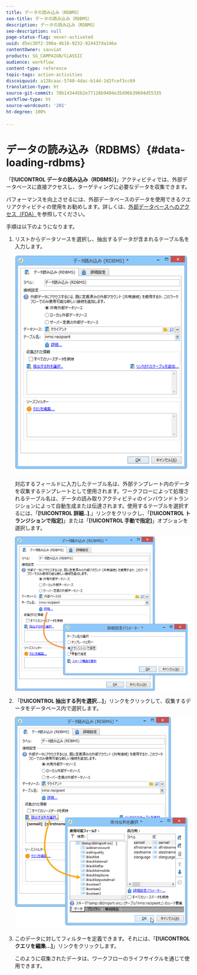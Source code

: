 ```yaml
---
title: データの読み込み（RDBMS）
seo-title: データの読み込み（RDBMS）
description: データの読み込み（RDBMS）
seo-description: null
page-status-flag: never-activated
uuid: d5ec30f2-398a-4b16-9232-924437da146a
contentOwner: sauviat
products: SG_CAMPAIGN/CLASSIC
audience: workflow
content-type: reference
topic-tags: action-activities
discoiquuid: a128caac-5740-4dac-b14d-1d2fcef3cc69
translation-type: ht
source-git-commit: 70b143445b2e77128b9404e35d96b39694d55335
workflow-type: ht
source-wordcount: '201'
ht-degree: 100%

---
```



# データの読み込み（RDBMS）{#data-loading-rdbms}

「**[!UICONTROL データの読み込み（RDBMS）]**」アクティビティでは、外部データベースに直接アクセスし、ターゲティングに必要なデータを収集できます。

パフォーマンスを向上させるには、外部データベースのデータを使用できるクエリアクティビティの使用をお勧めします。詳しくは、[外部データベースへのアクセス（FDA）](../../workflow/using/accessing-an-external-database--fda-.md)を参照してください。

手順は以下のようになります。

1. リストからデータソースを選択し、抽出するデータが含まれるテーブル名を入力します。

   ![](assets/s_advuser_wf_sgbd_sample_1.png)

   対応するフィールドに入力したテーブル名は、外部テンプレート内のデータを収集するテンプレートとして使用されます。ワークフローによって処理されるテーブル名は、データの読み取りアクティビティのインバウンドトランジションによって自動生成または伝達されます。使用するテーブルを選択するには、「**[!UICONTROL 詳細..]**.」リンクをクリックし、「**[!UICONTROL トランジションで指定]**」または「**[!UICONTROL 手動で指定]**」オプションを選択します。

   ![](assets/s_advuser_wf_sgbd_sample_5.png)

1. 「**[!UICONTROL 抽出する列を選択...]**」リンクをクリックして、収集するデータをデータベース内で選択します。

   ![](assets/s_advuser_wf_sgbd_sample_2.png)

1. このデータに対してフィルターを定義できます。それには、「**[!UICONTROL クエリを編集...]**」リンクをクリックします。

   このように収集されたデータは、ワークフローのライフサイクルを通じて使用できます。


